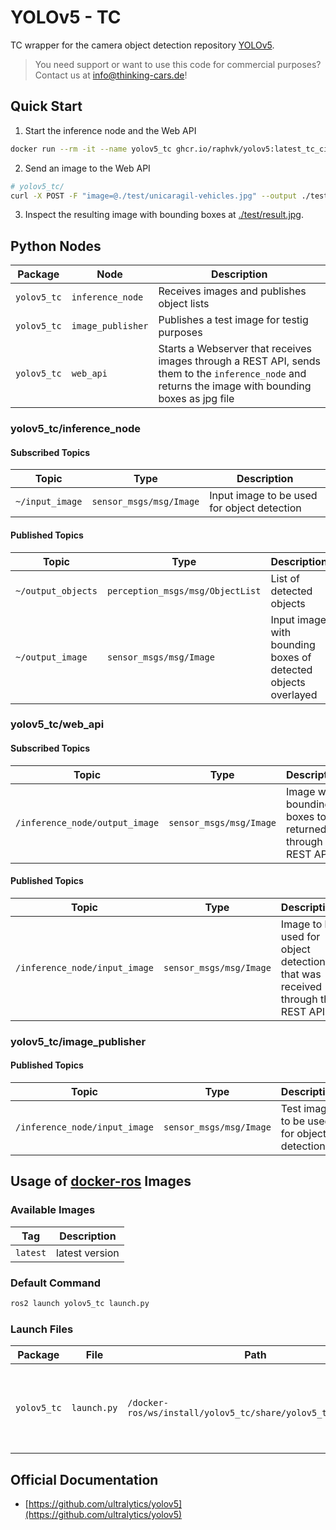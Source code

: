 # YOLOv5 - TC

TC wrapper for the camera object detection repository [YOLOv5](https://github.com/ultralytics/yolov5).

> You need support or want to use this code for commercial purposes? Contact us at [info@thinking-cars.de](mailto:info@thinking-cars.de)!

## Quick Start

1. Start the inference node and the Web API

```bash
docker run --rm -it --name yolov5_tc ghcr.io/raphvk/yolov5:latest_tc_ci
```

2. Send an image to the Web API

```bash
# yolov5_tc/
curl -X POST -F "image=@./test/unicaragil-vehicles.jpg" --output ./test/result.jpg http://localhost:5000/yolov5/input_image
```

3. Inspect the resulting image with bounding boxes at [./test/result.jpg](./test/result.jpg).

## Python Nodes

| Package | Node | Description |
| --- | --- | --- |
| `yolov5_tc` | `inference_node` | Receives images and publishes object lists |
| `yolov5_tc` | `image_publisher` | Publishes a test image for testig purposes |
| `yolov5_tc` | `web_api` | Starts a Webserver that receives images through a REST API, sends them to the `inference_node` and returns the image with bounding boxes as jpg file |

### yolov5_tc/inference_node

#### Subscribed Topics

| Topic | Type | Description |
| --- | --- | --- |
| `~/input_image` | `sensor_msgs/msg/Image` | Input image to be used for object detection |

#### Published Topics

| Topic | Type | Description |
| --- | --- | --- |
| `~/output_objects` | `perception_msgs/msg/ObjectList` | List of detected objects |
| `~/output_image` | `sensor_msgs/msg/Image` | Input image with bounding boxes of detected objects overlayed |

### yolov5_tc/web_api

#### Subscribed Topics

| Topic | Type | Description |
| --- | --- | --- |
| `/inference_node/output_image` | `sensor_msgs/msg/Image` | Image with bounding boxes to be returned through the REST API |

#### Published Topics

| Topic | Type | Description |
| --- | --- | --- |
| `/inference_node/input_image` | `sensor_msgs/msg/Image` | Image to be used for object detection that was received through the REST API |

### yolov5_tc/image_publisher

#### Published Topics

| Topic | Type | Description |
| --- | --- | --- |
| `/inference_node/input_image` | `sensor_msgs/msg/Image` | Test image to be used for object detection |

## Usage of [docker-ros](https://github.com/ika-rwth-aachen/docker-ros) Images

### Available Images

| Tag | Description |
| --- | --- |
| `latest` | latest version |

### Default Command

```bash
ros2 launch yolov5_tc launch.py
```

### Launch Files

| Package | File | Path | Description |
| --- | --- | --- | --- |
| `yolov5_tc` | `launch.py` | `/docker-ros/ws/install/yolov5_tc/share/yolov5_tc/launch.py` | Starts inference node and test node if `test:=true` is appended |


## Official Documentation

- [https://github.com/ultralytics/yolov5](https://github.com/ultralytics/yolov5)
